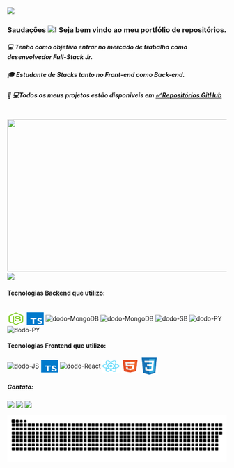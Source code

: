 <img src="https://img.shields.io/static/v1?label=Me+Chamo&message=Douglas+Fernandes&color=7159c1&style=for-the-badge&logo=ghost"/>

### Saudações <img width="30" src="https://raw.githubusercontent.com/kaueMarques/kaueMarques/master/hi.gif">! Seja bem vindo ao meu portfólio de repositórios. 
##### 💻 Tenho como objetivo entrar no mercado de trabalho como desenvolvedor Full-Stack Jr.
##### 🎓 Estudante de Stacks tanto no Front-end como Back-end.
##### 👨‍ 💻Todos os meus projetos estão disponiveis em [✅ Repositórios GitHub](https://github.com/DouglasFernandesDev?tab=repositories)

<br/>
<div style="display: inline_block">
<img height="350" width="800" src="https://github-profile-summary-cards.vercel.app/api/cards/profile-details?username=DouglasFernandesDev&theme=tokyonight">
<img height="200em" src="https://github-readme-stats.vercel.app/api/top-langs/?username=DouglasFernandesDev&layout=compact&langs_count=7&theme=aura"/>
</div>

<h4> Tecnologias Backend que utilizo: </h4>
<div style="display: inline_block"><br>
<img align="center" alt="dodo-NJS" height="30" width="40" src="https://raw.githubusercontent.com/devicons/devicon/master/icons/nodejs/nodejs-plain.svg">
<img align="center" alt="dodo-TS" height="30" width="40" src="https://raw.githubusercontent.com/devicons/devicon/master/icons/typescript/typescript-plain.svg">
<img align="center" alt="dodo-MongoDB" height="30" width="30" src="https://www.clipartmax.com/png/full/275-2754492_mongodb-nosql-document-oriented-database-portable-network-mongodb-logo.png">
<img align="center" alt="dodo-MongoDB" height="30" width="30" src="https://upload.wikimedia.org/wikipedia/commons/2/29/Postgresql_elephant.svg">
<img align="center" alt="dodo-SB" height="30" width="40" src="https://devkico.itexto.com.br/wp-content/uploads/2014/08/spring-boot-project-logo-300x270.png">
<img align="center" alt="dodo-PY" height="30" width="25"src="https://cdn.picpng.com/logo/language-logo-python-44976.png">
<img align="center" alt="dodo-PY" height="30" width="40" src="https://www.svgrepo.com/show/184143/java.svg">
  
  
<h4>Tecnologias Frontend que utilizo: </h4>
<img align="center" alt="dodo-JS" height="30" width="40" src="https://upload.wikimedia.org/wikipedia/commons/9/99/Unofficial_JavaScript_logo_2.svg">
<img align="center" alt="dodo-TS" height="30" width="40" src="https://raw.githubusercontent.com/devicons/devicon/master/icons/typescript/typescript-plain.svg">
<img align="center" alt="dodo-React" height="40 width="40" src="https://angular.io/assets/images/logos/angular/angular.svg">
<img align="center" alt="dodo-React" height="30" width="40" src="https://raw.githubusercontent.com/devicons/devicon/master/icons/react/react-original.svg">
<img align="center" alt="dodo-HTML" height="30" width="40" src="https://raw.githubusercontent.com/devicons/devicon/master/icons/html5/html5-original.svg">
<img align="center" alt="dodo-CSS" height="40" width="40" src="https://raw.githubusercontent.com/devicons/devicon/master/icons/css3/css3-original.svg">

                                                                                                                                             
                                                                                                                                             
  <p><h5>Contato:</h5>
<div> 
  <a href="https://www.linkedin.com/in/douglasfdev" target="_blank"><img src="https://img.shields.io/badge/-LinkedIn-%230077B5?style=for-the-badge&logo=linkedin&logoColor=white" target="_blank"></a> 
    <a href = "mailto:douglas.fernandes91@live.com"><img src="https://img.shields.io/badge/Microsoft_Outlook-0078D4?style=for-the-badge&logo=microsoft-outlook&logoColor=white" target="_blank"></a>
      <a href="https://instagram.com/dodonandes" target="_blank"><img src="https://img.shields.io/badge/-Instagram-%23E4405F?style=for-the-badge&logo=instagram&logoColor=white" target="_blank"></a>

  ![Generate Datas](https://github.com/DouglasFernandesDev/DouglasFernandesDev/blob/output/github-contribution-grid-snake.svg)
</div>
